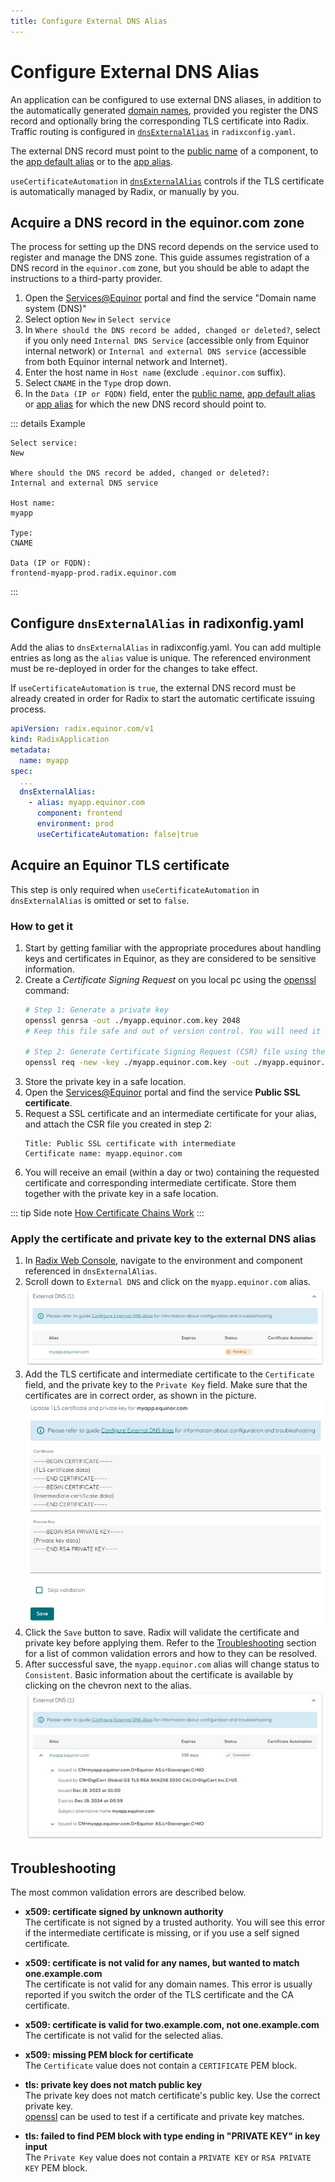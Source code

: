 ```yaml
---
title: Configure External DNS Alias
---
```

# Configure External DNS Alias

An application can be configured to use external DNS aliases, in addition to the automatically generated [domain names](../../docs/topic-domain-names), provided you register the DNS record and optionally bring the corresponding TLS certificate into Radix. Traffic routing is configured in [`dnsExternalAlias`](../../references/reference-radix-config/#dnsexternalalias) in `radixconfig.yaml`.

The external DNS record must point to the [public name](../../docs/topic-domain-names/#public-name) of a component, to the [app default alias](../../docs/topic-domain-names/#app-default-alias) or to the [app alias](../../docs/topic-domain-names/#app-alias).

`useCertificateAutomation` in [`dnsExternalAlias`](../../references/reference-radix-config/#dnsexternalalias) controls if the TLS certificate is automatically managed by Radix, or manually by you.

## Acquire a DNS record in the equinor.com zone

The process for setting up the DNS record depends on the service used to register and manage the DNS zone. This guide assumes registration of a DNS record in the `equinor.com` zone, but you should be able to adapt the instructions to a third-party provider.

1. Open the [Services@Equinor](https://equinor.service-now.com/selfservice) portal and find the service "Domain name system (DNS)"
1. Select option `New` in `Select service`
1. In `Where should the DNS record be added, changed or deleted?`, select if you only need `Internal DNS Service` (accessible only from Equinor internal network) or `Internal and external DNS service` (accessible from both Equinor internal network and Internet).
1. Enter the host name in `Host name` (exclude `.equinor.com` suffix).
1. Select `CNAME` in the `Type` drop down.
1. In the `Data (IP or FQDN)` field, enter the [public name](../../docs/topic-domain-names/#public-name), [app default alias](../../docs/topic-domain-names/#app-default-alias) or [app alias](../../docs/topic-domain-names/#app-alias) for which the new DNS record should point to.  

::: details Example

```text
Select service:
New

Where should the DNS record be added, changed or deleted?:
Internal and external DNS service

Host name:
myapp

Type:
CNAME

Data (IP or FQDN):
frontend-myapp-prod.radix.equinor.com
```

:::

## Configure `dnsExternalAlias` in radixonfig.yaml

Add the alias to `dnsExternalAlias` in radixconfig.yaml. You can add multiple entries as long as the `alias` value is unique. The referenced environment must be re-deployed in order for the changes to take effect.

If `useCertificateAutomation` is `true`, the external DNS record must be already created in order for Radix to start the automatic certificate issuing process.

``` yaml
apiVersion: radix.equinor.com/v1
kind: RadixApplication
metadata:
  name: myapp
spec:
  ...
  dnsExternalAlias:
    - alias: myapp.equinor.com
      component: frontend
      environment: prod
      useCertificateAutomation: false|true
```

## Acquire an Equinor TLS certificate

This step is only required when `useCertificateAutomation` in `dnsExternalAlias` is omitted or set to `false`.

### How to get it

1. Start by getting familiar with the appropriate procedures about handling keys and certificates in Equinor, as they are considered to be sensitive information.
1. Create a _Certificate Signing Request_ on you local pc using the [openssl](https://www.openssl.org/) command:
    ```sh
    # Step 1: Generate a private key
    openssl genrsa -out ./myapp.equinor.com.key 2048
    # Keep this file safe and out of version control. You will need it later. 

    # Step 2: Generate Certificate Signing Request (CSR) file using the private key
    openssl req -new -key ./myapp.equinor.com.key -out ./myapp.equinor.com.csr
    ```
1. Store the private key in a safe location.
1. Open the [Services@Equinor](https://equinor.service-now.com/selfservice) portal and find the service **Public SSL certificate**.
1. Request a SSL certificate and an intermediate certificate for your alias, and attach the CSR file you created in step 2:
   ```text
   Title: Public SSL certificate with intermediate
   Certificate name: myapp.equinor.com
   ```
1. You will receive an email (within a day or two) containing the requested certificate and corresponding intermediate certificate. Store them together with the private key in a safe location.

::: tip Side note
[How Certificate Chains Work](https://knowledge.digicert.com/solution/how-certificate-chains-work)
:::


### Apply the certificate and private key to the external DNS alias

1. In [Radix Web Console](https://console.radix.equinor.com/), navigate to the environment and component referenced in `dnsExternalAlias`.
1. Scroll down to `External DNS` and click on the `myapp.equinor.com` alias.
   ![External DNS list pending](./external-dns-list-pending.jpg)
1. Add the TLS certificate and intermediate certificate to the `Certificate` field, and the private key to the `Private Key` field. Make sure that the certificates are in correct order, as shown in the picture.
   ![Set certificate and private key](./certificate-private-key-form.jpg)
1. Click the `Save` button to save. Radix will validate the certificate and private key before applying them. Refer to the [Troubleshooting](./#troubleshooting) section for a list of common validation errors and how to they can be resolved.
1. After successful save, the `myapp.equinor.com` alias will change status to `Consistent`. Basic information about the certificate is available by clicking on the chevron next to the alias.
   ![External DNS list consistent](./external-dns-list-consistent.jpg)

## Troubleshooting

The most common validation errors are described below.

- **x509: certificate signed by unknown authority**  
The certificate is not signed by a trusted authority. You will see this error if the intermediate certificate is missing, or if you use a self signed certificate.

- **x509: certificate is not valid for any names, but wanted to match one.example.com**  
The certificate is not valid for any domain names. This error is usually reported if you switch the order of the TLS certificate and the CA certificate.

- **x509: certificate is valid for two.example.com, not one.example.com**  
The certificate is not valid for the selected alias.

- **x509: missing PEM block for certificate**  
The `Certificate` value does not contain a `CERTIFICATE` PEM block.

- **tls: private key does not match public key**  
The private key does not match certificate's public key. Use the correct private key.  
[openssl](https://www.ibm.com/support/pages/openssl-commands-check-and-verify-your-ssl-certificate-key-and-csr) can be used to test if a certificate and private key matches.

- **tls: failed to find PEM block with type ending in "PRIVATE KEY" in key input**  
The `Private Key` value does not contain a `PRIVATE KEY` or `RSA PRIVATE KEY` PEM block.
